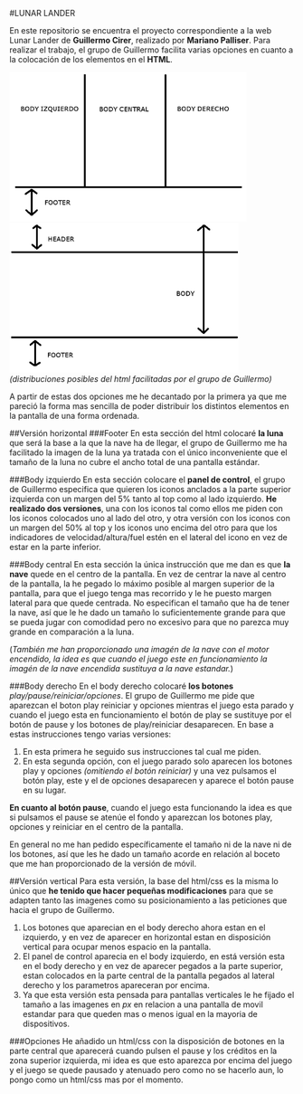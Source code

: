#LUNAR LANDER


En este repositorio se encuentra el proyecto correspondiente a la web Lunar Lander de __Guillermo Cirer__, realizado por __Mariano Palliser__.
Para realizar el trabajo, el grupo de Guillermo facilita varias opciones en cuanto a la colocación de los elementos en el __HTML__.

![alt tag](https://github.com/mpalliser/LLM-Class/blob/Lunar-Lander/LunarLander/img/imgmd/fondo1.png)
![alt tag](https://github.com/mpalliser/LLM-Class/blob/Lunar-Lander/LunarLander/img/imgmd/fondo2.png)
_(distribuciones posibles del html facilitadas por el grupo de Guillermo)_

A partir de estas dos opciones me he decantado por la primera ya que me pareció la forma mas sencilla de poder distribuir los distintos elementos en la pantalla de una forma ordenada.

##Versión horizontal
###Footer
En esta sección del html colocaré __la luna__ que será la base a la que la nave ha de llegar, el grupo de Guillermo me ha facilitado la imagen de la luna ya tratada con el único inconveniente que el tamaño de la luna no cubre el ancho total de una pantalla estándar.

###Body izquierdo
En esta sección colocare el __panel de control__, el grupo de Guillermo especifica que quieren los iconos anclados a la parte superior izquierda con un margen del 5% tanto al top como al lado izquierdo. __He realizado dos versiones__, una con los iconos tal como ellos me piden con los iconos colocados uno al lado del otro, y otra versión con los iconos con un margen del 50% al top y los iconos uno encima del otro para que los indicadores de velocidad/altura/fuel estén en el lateral del icono en vez de estar en la parte inferior.

###Body central
En esta sección la única instrucción que me dan es que __la nave__ quede en el centro de la pantalla. En vez de centrar la nave al centro de la pantalla, la he pegado lo máximo posible al margen superior de la pantalla, para que el juego tenga mas recorrido y le he puesto margen lateral para que quede centrada. No especifican el tamaño que ha de tener la nave, así que le he dado un tamaño lo suficientemente grande para que se pueda jugar con comodidad pero no excesivo para que no parezca muy grande en comparación a la luna.

(_También me han proporcionado una imagén de la nave con el motor encendido, la idea es que cuando el juego este en funcionamiento la imagén de la nave encendida sustituya a la nave estandar._)

###Body derecho
En el body derecho colocaré __los botones__ _play/pause/reiniciar/opciones_. El grupo de Guillermo me pide que aparezcan el boton play reiniciar y opciones mientras el juego esta parado y cuando el juego esta en funcionamiento el botón de play se sustituye por el botón de pause y los botones de play/reiniciar desaparecen. En base a estas instrucciones tengo varias versiones:
1. En esta primera he seguido sus instrucciones tal cual me piden.
2. En esta segunda opción, con el juego parado solo aparecen los botones play y opciones _(omitiendo el botón reiniciar)_ y una vez pulsamos el botón play, este y el de opciones desaparecen y aparece el botón pause en su lugar.

__En cuanto al botón pause__, cuando el juego esta funcionando la idea es que si pulsamos el pause se atenúe el fondo y aparezcan los botones play, opciones y reiniciar en el centro de la pantalla.


En general no me han pedido específicamente el tamaño ni de la nave ni de los botones, así que les he dado un tamaño acorde en relación al boceto que me han proporcionado de la versión de móvil.


##Versión vertical
Para esta versión, la base del html/css es la misma lo único que __he tenido que hacer pequeñas modificaciones__ para que se adapten tanto las imagenes como su posicionamiento a las peticiones que hacia el grupo de Guillermo.

1. Los botones que aparecian en el body derecho ahora estan en el izquierdo, y en vez de aparecer en horizontal estan en disposición vertical para ocupar menos espacio en la pantalla.
2. El panel de control aparecia en el body izquierdo, en está versión esta en el body derecho y en vez de aparecer pegados a la parte superior, estan colocados en la parte central de la pantalla pegados al lateral derecho y los parametros apareceran por encima.
3. Ya que esta versión esta pensada para pantallas verticales le he fijado el tamaño a las imagenes en _px_ en relacion a una pantalla de movil estandar para que queden mas o menos igual en la mayoria de dispositivos.


###Opciones
He añadido un html/css con la disposición de botones en la parte central que aparecerá cuando pulsen el pause y los créditos en la zona superior izquierda, mi idea es que esto aparezca por encima del juego y el juego se quede pausado y atenuado pero como no se hacerlo aun, lo pongo como un html/css mas por el momento.
